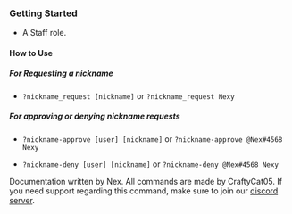 ### Getting Started
- A Staff role.

#### How to Use

##### For Requesting a nickname

- `?nickname_request [nickname]` or `?nickname_request Nexy`

##### For approving or denying nickname requests

- `?nickname-approve [user] [nickname]` or `?nickname-approve @Nex#4568 Nexy`

- `?nickname-deny [user] [nickname]` or `?nickname-deny @Nex#4568 Nexy`


Documentation written by Nex. All commands are made by CraftyCat05.
If you need support regarding this command, make sure to join our [discord server](https://discordapp.com/invite/D3K3Fqz).
